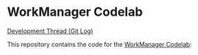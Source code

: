 WorkManager Codelab
===================================

[Development Thread (Git Log)](https://github.com/eucalypto/learn/issues/36)

This repository contains the code for the
[WorkManager Codelab](https://codelabs.developers.google.com/codelabs/android-workmanager):

